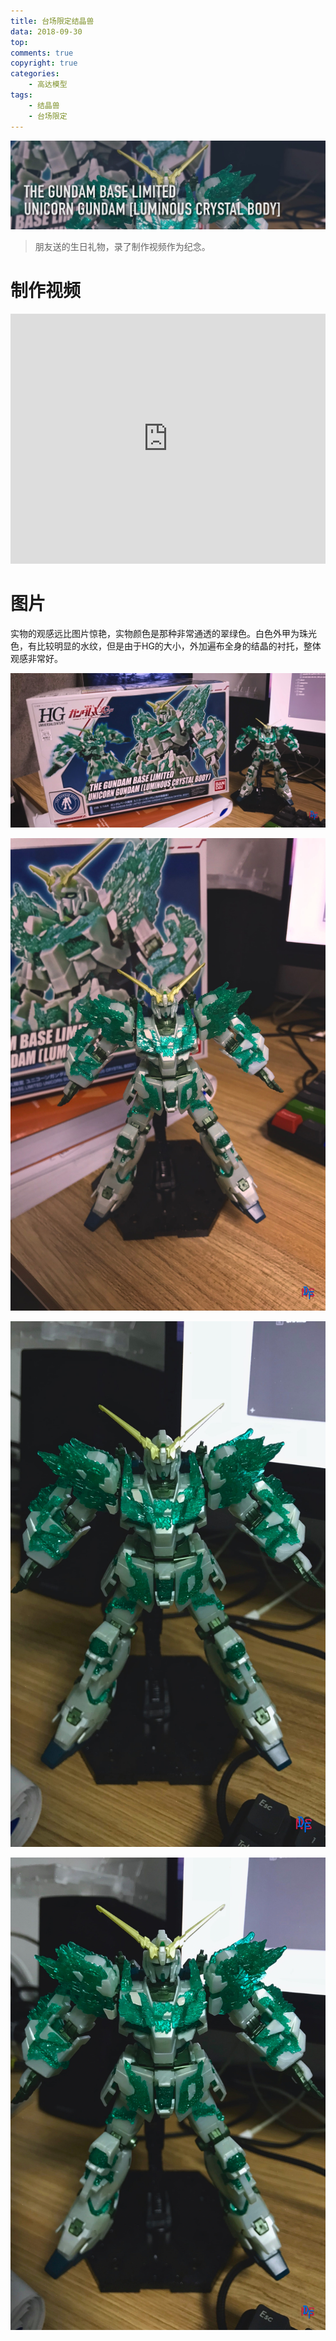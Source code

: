 ```yaml
---
title: 台场限定结晶兽
data: 2018-09-30
top: 
comments: true
copyright: true
categories:
    - 高达模型
tags:
    - 结晶兽
    - 台场限定
---
```

![title](/images/post/title.jpg)

> 朋友送的生日礼物，录了制作视频作为纪念。

<!-- more -->

# 制作视频

<center><iframe width="100%" height="400" src="https://player.bilibili.com/player.html?aid=31505056&cid=55077365&page=1" frameborder="0" framespacing="0" allowfullscreen="true"></iframe></center>

# 图片
实物的观感远比图片惊艳，实物颜色是那种非常通透的翠绿色。白色外甲为珠光色，有比较明显的水纹，但是由于HG的大小，外加遍布全身的结晶的衬托，整体观感非常好。

![unicorn-luminous-hg-00005](/images/post/unicorn-luminous-hg-00005.jpg)

![unicorn-luminous-hg-00003](/images/post/unicorn-luminous-hg-00003.jpg)

![unicorn-luminous-hg-00001](/images/post/unicorn-luminous-hg-00001.jpg)

![unicorn-luminous-hg-00002](/images/post/unicorn-luminous-hg-00002.jpg)